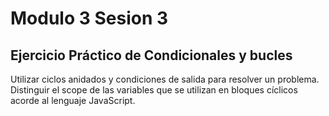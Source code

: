 # Modulo 3 Sesion 3
## Ejercicio Práctico de Condicionales y bucles

Utilizar ciclos anidados y condiciones de salida para resolver un problema. Distinguir el scope de las variables que se utilizan en bloques cíclicos acorde al lenguaje JavaScript.
